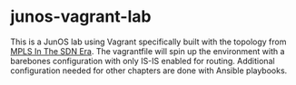 # junos-vagrant-lab

This is a JunOS lab using Vagrant specifically built with the topology from [MPLS In The SDN Era](http://shop.oreilly.com/product/0636920033905.do). The vagrantfile will spin up the environment with a barebones configuration with only IS-IS enabled for routing. Additional configuration needed for other chapters are done with Ansible playbooks. 
